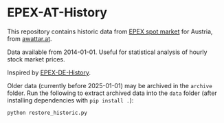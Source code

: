 # EPEX-AT-History

This repository contains historic data from [EPEX spot market](https://www.epexspot.com) for Austria, from [awattar.at](https://www.awattar.at/services/api).

Data available from 2014-01-01. Useful for statistical analysis of hourly stock market prices.

Inspired by [EPEX-DE-History](https://github.com/elgohr/EPEX-DE-History).

Older data (currently before 2025-01-01) may be archived in the `archive` folder.
Run the following to extract archived data into the `data` folder (after installing
dependencies with `pip install .`):

```
python restore_historic.py
```
